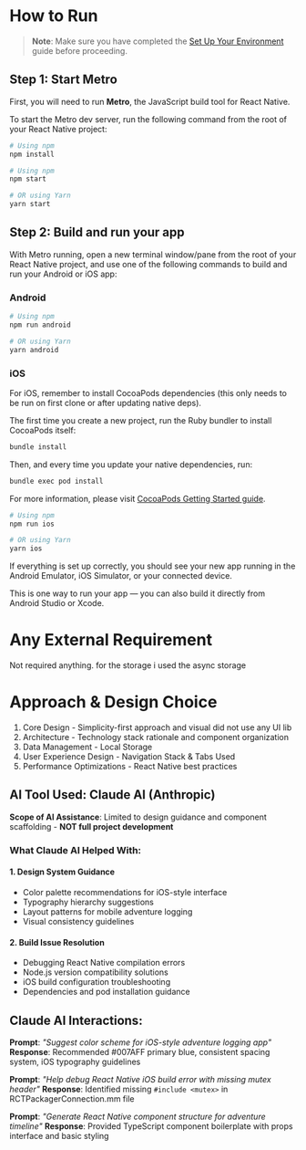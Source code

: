 # How to Run

> **Note**: Make sure you have completed the [Set Up Your Environment](https://reactnative.dev/docs/set-up-your-environment) guide before proceeding.

## Step 1: Start Metro

First, you will need to run **Metro**, the JavaScript build tool for React Native.

To start the Metro dev server, run the following command from the root of your React Native project:

```sh
# Using npm
npm install

# Using npm
npm start

# OR using Yarn
yarn start
```

## Step 2: Build and run your app

With Metro running, open a new terminal window/pane from the root of your React Native project, and use one of the following commands to build and run your Android or iOS app:

### Android

```sh
# Using npm
npm run android

# OR using Yarn
yarn android
```

### iOS

For iOS, remember to install CocoaPods dependencies (this only needs to be run on first clone or after updating native deps).

The first time you create a new project, run the Ruby bundler to install CocoaPods itself:

```sh
bundle install
```

Then, and every time you update your native dependencies, run:

```sh
bundle exec pod install
```

For more information, please visit [CocoaPods Getting Started guide](https://guides.cocoapods.org/using/getting-started.html).

```sh
# Using npm
npm run ios

# OR using Yarn
yarn ios
```

If everything is set up correctly, you should see your new app running in the Android Emulator, iOS Simulator, or your connected device.

This is one way to run your app — you can also build it directly from Android Studio or Xcode.

# Any External Requirement

Not required anything. for the storage i used the async storage

# Approach & Design Choice

1. Core Design - Simplicity-first approach and visual did not use any UI lib
2. Architecture - Technology stack rationale and component organization
3. Data Management - Local Storage
4. User Experience Design - Navigation Stack & Tabs Used
5. Performance Optimizations - React Native best practices

## AI Tool Used: Claude AI (Anthropic)

**Scope of AI Assistance**: Limited to design guidance and component scaffolding - **NOT full project development**


### What Claude AI Helped With:

#### 1. **Design System Guidance**
- Color palette recommendations for iOS-style interface
- Typography hierarchy suggestions
- Layout patterns for mobile adventure logging
- Visual consistency guidelines

#### 2. **Build Issue Resolution**
- Debugging React Native compilation errors
- Node.js version compatibility solutions
- iOS build configuration troubleshooting
- Dependencies and pod installation guidance

## Claude AI Interactions:
**Prompt**: *"Suggest color scheme for iOS-style adventure logging app"*
**Response**: Recommended #007AFF primary blue, consistent spacing system, iOS typography guidelines

**Prompt**: *"Help debug React Native iOS build error with missing mutex header"*
**Response**: Identified missing `#include <mutex>` in RCTPackagerConnection.mm file

**Prompt**: *"Generate React Native component structure for adventure timeline"*
**Response**: Provided TypeScript component boilerplate with props interface and basic styling